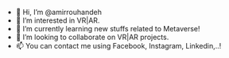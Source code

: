 - 👋 Hi, I’m @amirrouhandeh
- 👀 I’m interested in VR|AR.
- 🌱 I’m currently learning new stuffs related to Metaverse!
- 💞️ I’m looking to collaborate on VR|AR projects.
- 📫 You can contact me using Facebook, Instagram, Linkedin,..!
<!---
amirrouhandeh/amirrouhandeh is a ✨ special ✨ repository because its `README.md` (this file) appears on your GitHub profile.
You can click the Preview link to take a look at your changes.
--->

